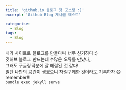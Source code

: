 ```yaml
---
title: 'github.io 블로그 첫 포스팅 :)'
excerpt: 'Github Blog 게시글 테스트'

categorise:
  - Blog
tags:
  - Blog
---
```


내가 사이트로 블로그를 만들다니 너무 신기하다 :)  
깃허브 블로그 만드는데 수많은 오류를 만났다,,  
그래도 구글링덕분에 잘 해결된 것 같다!  
일단 나만의 공간이 생겼으니 자질구레한 것이라도 기록하자 😆  
remember!!!  
 `bundle exec jekyll serve`
